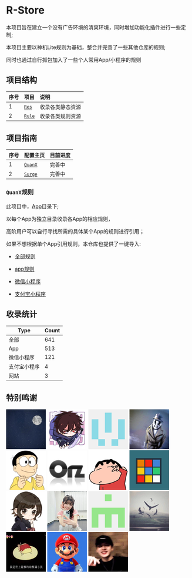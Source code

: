 # R-Store

本项目旨在建立一个没有广告环境的清爽环境，同时增加功能化插件进行一些定制;

本项目主要以神机Lite规则为基础，整合并完善了一些其他仓库的规则;

同时也通过自行抓包加入了一些个人常用App/小程序的规则

## 项目结构

| 序号        | 项目                                                 | 说明		   |
| :--------- | :---------------------------------------------------| :------------ |
| 1 | [`Res`](https://github.com/zirawell/R-Store/tree/main/Res)   | 收录各类静态资源 |
| 2 | [`Rule`](https://github.com/zirawell/R-Store/tree/main/Rule) | 收录各类规则资源 |

## 项目指南

| 序号        | 配置主页                                                    | 目前进度|
| :--------- | :----------------------------------------------------------| :-- |
| 1 | [`QuanX`](https://github.com/zirawell/R-Store/tree/main/Rule/QuanX) | 完善中 |
| 2 | [`Surge`](https://github.com/zirawell/R-Store/tree/main/Rule/Surge) | 完善中 |

### `QuanX`规则

此项目中，[App](https://github.com/zirawell/R-Store/tree/main/Rule/QuanX/Adblock/App)目录下;

以每个App为独立目录收录各App的相应规则，

高阶用户可以自行寻找所需的具体某个App的规则进行引用；

如果不想根据单个App引用规则，本仓库也提供了一键导入:

- [全部规则](https://quantumult.app/x/open-app/add-resource?remote-resource=%7B%22filter_remote%22%3A%20%5B%22https%3A%2F%2Fraw.githubusercontent.com%2Fzirawell%2FR-Store%2Fmain%2FRule%2FQuanX%2FAdblock%2FAll%2Ffilter%2FallAdBlock.list%2C%20tag%3DAdblock%22%5D%2C%22rewrite_remote%22%3A%20%5B%22https%3A%2F%2Fraw.githubusercontent.com%2Fzirawell%2FR-Store%2Fmain%2FRule%2FQuanX%2FAdblock%2FAll%2Frewrite%2FallAdRewrite.conf%2C%20tag%3DAdblock%22%5D%7D)

- [app规则](https://quantumult.app/x/open-app/add-resource?remote-resource=%7B%22filter_remote%22%3A%20%5B%22https%3A%2F%2Fraw.githubusercontent.com%2Fzirawell%2FR-Store%2Fmain%2FRule%2FQuanX%2FAdblock%2FAll%2Ffilter%2FappAdBlock.list%2C%20tag%3DApp%22%5D%2C%22rewrite_remote%22%3A%20%5B%22https%3A%2F%2Fraw.githubusercontent.com%2Fzirawell%2FR-Store%2Fmain%2FRule%2FQuanX%2FAdblock%2FAll%2Frewrite%2FappAdRewrite.conf%2C%20tag%3DApp%22%5D%7D)

- [微信小程序](https://quantumult.app/x/open-app/add-resource?remote-resource=%7B%22filter_remote%22%3A%20%5B%22https%3A%2F%2Fraw.githubusercontent.com%2Fzirawell%2FR-Store%2Fmain%2FRule%2FQuanX%2FAdblock%2FAll%2Ffilter%2FwechatAdBlock.list%2C%20tag%3DWechat%22%5D%2C%22rewrite_remote%22%3A%20%5B%22https%3A%2F%2Fraw.githubusercontent.com%2Fzirawell%2FR-Store%2Fmain%2FRule%2FQuanX%2FAdblock%2FAll%2Frewrite%2FwechatAdRewrite.conf%2C%20tag%3DWechat%22%5D%7D)

- [支付宝小程序](https://quantumult.app/x/open-app/add-resource?remote-resource=%7B%22filter_remote%22%3A%20%5B%22https%3A%2F%2Fraw.githubusercontent.com%2Fzirawell%2FR-Store%2Fmain%2FRule%2FQuanX%2FAdblock%2FAll%2Ffilter%2FalipayAdBlock.list%2C%20tag%3DAlipay%22%5D%2C%22rewrite_remote%22%3A%20%5B%22https%3A%2F%2Fraw.githubusercontent.com%2Fzirawell%2FR-Store%2Fmain%2FRule%2FQuanX%2FAdblock%2FAll%2Frewrite%2FalipayAdRewrite.conf%2C%20tag%3DAlipay%22%5D%7D)

## 收录统计

| Type | Count |
|----------|----------|
| 全部    | 641 |
| App    | 513 |
| 微信小程序| 121 |
| 支付宝小程序| 4 |
| 网站    | 3 |

## 特别鸣谢
[![](https://raw.githubusercontent.com/zirawell/R-Store/main/Res/Icon/Author/app2smile.png)](https://github.com/app2smile)
[![](https://raw.githubusercontent.com/zirawell/R-Store/main/Res/Icon/Author/blackmatrix7.png)](https://github.com/blackmatrix7)
[![](https://raw.githubusercontent.com/zirawell/R-Store/main/Res/Icon/Author/DivineEngine.png)](https://github.com/DivineEngine)
[![](https://raw.githubusercontent.com/zirawell/R-Store/main/Res/Icon/Author/KOP-XIAO.png)](https://github.com/KOP-XIAO)
[![](https://raw.githubusercontent.com/zirawell/R-Store/main/Res/Icon/Author/NobyDa.png)](https://github.com/NobyDa)
[![](https://raw.githubusercontent.com/zirawell/R-Store/main/Res/Icon/Author/Orz-3.png)](https://github.com/Orz-3)
[![](https://raw.githubusercontent.com/zirawell/R-Store/main/Res/Icon/Author/fmz200.png)](https://github.com/fmz200)
[![](https://raw.githubusercontent.com/zirawell/R-Store/main/Res/Icon/Author/RuCu6.png)](https://github.com/RuCu6)
[![](https://raw.githubusercontent.com/zirawell/R-Store/main/Res/Icon/Author/Sliverkiss.png)](https://github.com/Sliverkiss)
[![](https://raw.githubusercontent.com/zirawell/R-Store/main/Res/Icon/Author/luestr.png)](https://github.com/luestr)
[![](https://raw.githubusercontent.com/zirawell/R-Store/main/Res/Icon/Author/wf021325.png)](https://github.com/wf021325)
[![](https://raw.githubusercontent.com/zirawell/R-Store/main/Res/Icon/Author/Maasea.png)](https://github.com/Maasea)
[![](https://raw.githubusercontent.com/zirawell/R-Store/main/Res/Icon/Author/ClydeTime.png)](https://github.com/ClydeTime)
[![](https://raw.githubusercontent.com/zirawell/R-Store/main/Res/Icon/Author/FoKit.png)](https://github.com/FoKit)
[![](https://raw.githubusercontent.com/zirawell/R-Store/main/Res/Icon/Author/Yuheng0101.png)](https://github.com/Yuheng0101)
